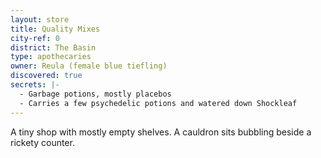 ```yaml
---
layout: store
title: Quality Mixes
city-ref: 0
district: The Basin
type: apothecaries
owner: Reula (female blue tiefling)
discovered: true
secrets: |-
  - Garbage potions, mostly placebos
  - Carries a few psychedelic potions and watered down Shockleaf
---
```

A tiny shop with mostly empty shelves. A cauldron sits bubbling beside a rickety counter.
